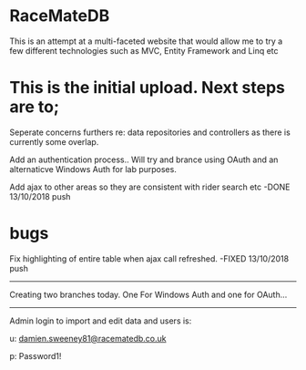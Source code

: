 # RaceMateDB
This is an attempt at a multi-faceted website that would allow me to try a few different technologies such as MVC, Entity Framework and Linq etc


#  This is the initial upload.  Next steps are to;

Seperate concerns furthers re: data repositories and controllers as there is currently some overlap.

Add an authentication process.. Will try and brance using OAuth and an alternaticve Windows Auth for lab purposes.

Add ajax to other areas so they are consistent with rider search etc -DONE  13/10/2018 push

# bugs

Fix highlighting of entire table when ajax call refreshed. -FIXED 13/10/2018 push



____________


Creating two branches today. One For Windows Auth and one for OAuth...

____________


Admin login to import and edit data and users is:

u: damien.sweeney81@racematedb.co.uk

p: Password1!
